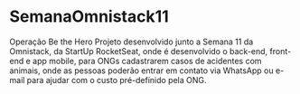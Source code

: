 # SemanaOmnistack11
Operação Be the Hero
Projeto desenvolvido junto a Semana 11 da Omnistack, da StartUp RocketSeat, onde é desenvolvido o back-end, front-end e app mobile,
para ONGs cadastrarem casos de acidentes com animais, onde as pessoas poderão entrar em contato via WhatsApp ou e-mail para ajudar com
o custo pré-definido pela ONG.
